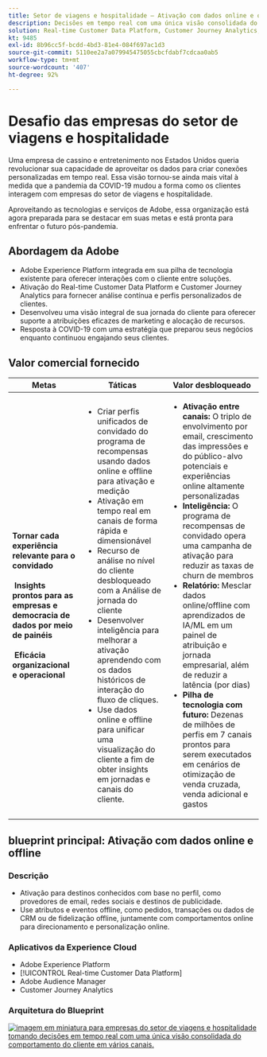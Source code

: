 ```yaml
---
title: Setor de viagens e hospitalidade – Ativação com dados online e offline
description: Decisões em tempo real com uma única visão consolidada do comportamento do cliente em vários canais.
solution: Real-time Customer Data Platform, Customer Journey Analytics, Analytics, Audience Manager, Experience Manager, Target
kt: 9485
exl-id: 8b96cc5f-bcdd-4bd3-81e4-084f697ac1d3
source-git-commit: 5110ee2a7a079945475055cbcfdabf7cdcaa0ab5
workflow-type: tm+mt
source-wordcount: '407'
ht-degree: 92%

---
```


# Desafio das empresas do setor de viagens e hospitalidade

Uma empresa de cassino e entretenimento nos Estados Unidos queria revolucionar sua capacidade de aproveitar os dados para criar conexões personalizadas em tempo real.  Essa visão tornou-se ainda mais vital à medida que a pandemia da COVID-19 mudou a forma como os clientes interagem com empresas do setor de viagens e hospitalidade.

Aproveitando as tecnologias e serviços de Adobe, essa organização está agora preparada para se destacar em suas metas e está pronta para enfrentar o futuro pós-pandemia.

## Abordagem da Adobe

* Adobe Experience Platform integrada em sua pilha de tecnologia existente para oferecer interações com o cliente entre soluções.
* Ativação do Real-time Customer Data Platform e Customer Journey Analytics para fornecer análise contínua e perfis personalizados de clientes.
* Desenvolveu uma visão integral de sua jornada do cliente para oferecer suporte a atribuições eficazes de marketing e alocação de recursos.
* Resposta à COVID-19 com uma estratégia que preparou seus negócios enquanto continuou engajando seus clientes.

## Valor comercial fornecido

| Metas | Táticas | Valor desbloqueado |
|---|---|---|
| **Tornar cada experiência relevante para o convidado **<br></br>** Insights prontos para as empresas e democracia de dados por meio de painéis **<br></br>** Eficácia organizacional e operacional**</ul> | <ul><li>Criar perfis unificados de convidado do programa de recompensas usando dados online e offline para ativação e medição</li><li>Ativação em tempo real em canais de forma rápida e dimensionável</li><li>Recurso de análise no nível do cliente desbloqueado com a Análise de jornada do cliente</li><li>Desenvolver inteligência para melhorar a ativação aprendendo com os dados históricos de interação do fluxo de cliques.</li><li>Use dados online e offline para unificar uma visualização do cliente a fim de obter insights em jornadas e canais do cliente.</li></ul> | <ul><li><strong> Ativação entre canais: </strong>O triplo de envolvimento por email, crescimento das impressões e do público-alvo potenciais e experiências online altamente personalizadas </li><li><strong>Inteligência: </strong>O programa de recompensas de convidado opera uma campanha de ativação para reduzir as taxas de churn de membros</li><li><strong>Relatório: </strong>Mesclar dados online/offline com aprendizados de IA/ML em um painel de atribuição e jornada empresarial, além de reduzir a latência (por dias)</li><li><strong>Pilha de tecnologia com futuro: </strong>Dezenas de milhões de perfis em 7 canais prontos para serem executados em cenários de otimização de venda cruzada, venda adicional e gastos</li></ul> |

## blueprint principal: Ativação com dados online e offline

### Descrição

<ul><li>Ativação para destinos conhecidos com base no perfil, como provedores de email, redes sociais e destinos de publicidade.</li><li>Use atributos e eventos offline, como pedidos, transações ou dados de CRM ou de fidelização offline, juntamente com comportamentos online para direcionamento e personalização online.</li></li></ul>

### Aplicativos da Experience Cloud

<ul><li>Adobe Experience Platform</li><li>[!UICONTROL Real-time Customer Data Platform]</li><li>Adobe Audience Manager</li><li>Customer Journey Analytics</li></ul>

### Arquitetura do Blueprint

<a href="https://experienceleague.adobe.com/docs/blueprints-learn/architecture/audience-activation/platform-and-applications.html?lang=pt-BR"><img alt="imagem em miniatura para empresas do setor de viagens e hospitalidade tomando decisões em tempo real com uma única visão consolidada do comportamento do cliente em vários canais." src="https://experienceleague.adobe.com/docs/blueprints-learn/assets/known_activation.svg" class="modal-image" /></a>

